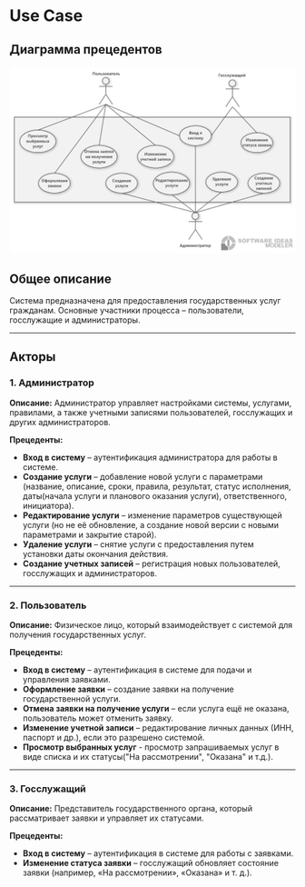 # Use Case
## **Диаграмма прецедентов**

![](https://github.com/IliaKataev/KataevZvedenuk/blob/957b86a4c7de889a2f2b3ca9d41105448389f97c/use%20case/Usecasediagram1.png)

## **Общее описание**

Система предназначена для предоставления государственных услуг гражданам. Основные участники процесса – пользователи, госслужащие и администраторы.

---

## **Акторы**

### **1. Администратор**

**Описание:** Администратор управляет настройками системы, услугами, правилами, а также учетными записями пользователей, госслужащих и других администраторов.

**Прецеденты:**

- **Вход в систему** – аутентификация администратора для работы в системе.
- **Создание услуги** – добавление новой услуги с параметрами (название, описание, сроки, правила, результат, статус исполнения, даты(начала услуги и планового оказания услуги), ответственного, инициатора).
- **Редактирование услуги** – изменение параметров существующей услуги (но не её обновление, а создание новой версии с новыми параметрами и закрытие старой).
- **Удаление услуги** – снятие услуги с предоставления путем установки даты окончания действия.
- **Создание учетных записей** – регистрация новых пользователей, госслужащих и администраторов.

---

### **2. Пользователь**

**Описание:** Физическое лицо, который взаимодействует с системой для получения государственных услуг.

**Прецеденты:**

- **Вход в систему** – аутентификация в системе для подачи и управления заявками.
- **Оформление заявки** – создание заявки на получение государственной услуги.
- **Отмена заявки на получение услуги** – если услуга ещё не оказана, пользователь может отменить заявку.
- **Изменение учетной записи** – редактирование личных данных (ИНН, паспорт и др.), если это разрешено системой.
- **Просмотр выбранных услуг** - просмотр запрашиваемых услуг в виде списка и их статусы("На рассмотрении", "Оказана" и т.д.). 

---

### **3. Госслужащий**

**Описание:** Представитель государственного органа, который рассматривает заявки и управляет их статусами.

**Прецеденты:**

- **Вход в систему** – аутентификация в системе для работы с заявками.
- **Изменение статуса заявки** – госслужащий обновляет состояние заявки (например, «На рассмотрении», «Оказана» и т. д.).
